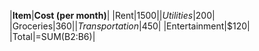 |**Item**|**Cost (per month)**|
|Rent|$1500|
|Utilities|$200|
|Groceries|$360|
|Transportation|$450|
|Entertainment|$120|
|Total|=SUM(B2:B6)|